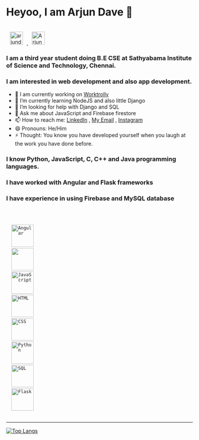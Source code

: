 # Heyoo, I am Arjun Dave 👋

<br>
<a href="https://www.instagram.com/arjund_06/">
  <img src="https://image.flaticon.com/icons/png/512/174/174855.png" height="35" alt="arjund_06" hspace="10">
</a>
<a href="https://www.linkedin.com/in/arjundave25/">
  <img src="https://image.flaticon.com/icons/png/512/174/174857.png" height="35" alt="Arjun Dave LinkedIn" hspace="10">
</a>

### I am a third year student doing B.E CSE at Sathyabama Institute of Science and Technology, Chennai. <br>
### I am interested in web development and also app development. <br>

- 🔭 I am currently working on [Worktrolly](https://github.com/Worktrolly/worktrolly)
- 🌱 I’m currently learning NodeJS and also little Django
- 🤔 I’m looking for help with Django and SQL
- 💬 Ask me about JavaScript and Firebase firestore
- 📫 How to reach me: [LinkedIn](https://www.linkedin.com/in/arjundave25/) , [My Email](mailto:davearjun25@gmail.com) , [Instagram](https://www.instagram.com/arjund_06/)
- 😄 Pronouns: He/Him
- ⚡ Thought: You know you have developed yourself when you laugh at the work you have done before.


### I know Python, JavaScript, C, C++ and Java programming languages.
### I have worked with Angular and Flask frameworks
### I have experience in using Firebase and MySQL database

<br>

<!-- - 👯 I’m looking to collaborate on web app projects -->
<code>
  
  <img src="https://upload.wikimedia.org/wikipedia/commons/thumb/c/cf/Angular_full_color_logo.svg/250px-Angular_full_color_logo.svg.png" height="60px" alt="Angular" />
  <img src="https://www.gstatic.com/devrel-devsite/prod/v5f61782021051fb502364887a46a1c5ce2cd6f3d29a3549e907afe67612e9bba/firebase/images/touchicon-180.png" height="60px alt="Firebase" />
  <img src="https://pluralsight2.imgix.net/paths/images/javascript-542e10ea6e.png" height="60px" alt="JavaScript">
  <img src="https://upload.wikimedia.org/wikipedia/commons/thumb/6/61/HTML5_logo_and_wordmark.svg/1200px-HTML5_logo_and_wordmark.svg.png" height="60px" alt="HTML">
  <img src="https://upload.wikimedia.org/wikipedia/commons/d/d5/CSS3_logo_and_wordmark.svg" height="60px" alt="CSS">
  <img src="https://upload.wikimedia.org/wikipedia/commons/thumb/c/c3/Python-logo-notext.svg/2048px-Python-logo-notext.svg.png" height="60px" alt="Python">
  <img src="https://e7.pngegg.com/pngimages/114/535/png-clipart-mysql-cluster-database-management-system-oracle-sql-logo-blue-text.png" height="60px" alt="SQL">
  <img src="https://cdn.freebiesupply.com/logos/large/2x/flask-logo-png-transparent.png" height="60px" alt="Flask">

</code>
<hr>
                                                                                                                  
[![Top Langs](https://github-readme-stats.vercel.app/api/top-langs/?username=arjund-06&layout=compact&langs=10)](https://github.com/arjund-06/github-readme-stats)
